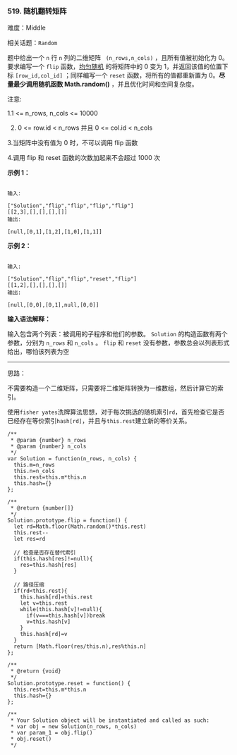 ### 519. 随机翻转矩阵

难度：Middle

相关话题：`Random`

题中给出一个  `n`  行  `n`  列的二维矩阵 ` (n_rows,n_cols)` ，且所有值被初始化为 0。要求编写一个  `flip`  函数，[均匀随机](https://en.wikipedia.org/wiki/Discrete_uniform_distribution)
的将矩阵中的 0 变为 1，并返回该值的位置下标  `[row_id,col_id]` ；同样编写一个  `reset`  函数，将所有的值都重新置为 0。**尽量最少调用随机函数 Math.random()** ，并且优化时间和空间复杂度。



注意:



1.1 <= n_rows, n_cols <= 10000



2. 0 <= row.id < n_rows 并且 0 <= col.id < n_cols



3.当矩阵中没有值为 0 时，不可以调用 flip 函数



4.调用 flip 和 reset 函数的次数加起来不会超过 1000 次



**示例 1：** 



```

输入:

["Solution","flip","flip","flip","flip"]
[[2,3],[],[],[],[]]
输出:

[null,[0,1],[1,2],[1,0],[1,1]]
```


**示例 2：** 



```

输入:

["Solution","flip","flip","reset","flip"]
[[1,2],[],[],[],[]]
输出:

[null,[0,0],[0,1],null,[0,0]]
```


**输入语法解释：** 



输入包含两个列表：被调用的子程序和他们的参数。 `Solution`  的构造函数有两个参数，分别为  `n_rows`  和  `n_cols` 。 `flip` 和  `reset`  没有参数，参数总会以列表形式给出，哪怕该列表为空




-----

思路：

不需要构造一个二维矩阵，只需要将二维矩阵转换为一维数组，然后计算它的索引。

使用`fisher yates`洗牌算法思想，对于每次挑选的随机索引`rd`，首先检查它是否已经存在等价索引`hash[rd]`，并且与`this.rest`建立新的等价关系。
```
/**
 * @param {number} n_rows
 * @param {number} n_cols
 */
var Solution = function(n_rows, n_cols) {
  this.m=n_rows
  this.n=n_cols
  this.rest=this.m*this.n
  this.hash={}
};

/**
 * @return {number[]}
 */
Solution.prototype.flip = function() {
  let rd=Math.floor(Math.random()*this.rest)
  this.rest--
  let res=rd
  
  // 检查是否存在替代索引
  if(this.hash[res]!=null){
    res=this.hash[res]
  }
  
  // 路径压缩
  if(rd<this.rest){
    this.hash[rd]=this.rest
    let v=this.rest
    while(this.hash[v]!=null){
      if(v===this.hash[v])break
      v=this.hash[v]
    }
    this.hash[rd]=v
  }
  return [Math.floor(res/this.n),res%this.n]
};

/**
 * @return {void}
 */
Solution.prototype.reset = function() {
  this.rest=this.m*this.n
  this.hash={}
};

/** 
 * Your Solution object will be instantiated and called as such:
 * var obj = new Solution(n_rows, n_cols)
 * var param_1 = obj.flip()
 * obj.reset()
 */
```

